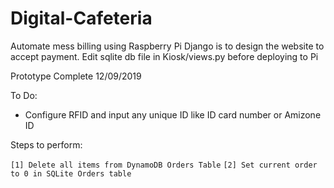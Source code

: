 # Digital-Cafeteria
Automate mess billing using Raspberry Pi
Django is to design the website to accept payment.
Edit sqlite db file in Kiosk/views.py before deploying to Pi

Prototype Complete 12/09/2019

To Do:
- Configure RFID and input any unique ID like ID card number or Amizone ID

Steps to perform:

``[1] Delete all items from DynamoDB Orders Table``
``[2] Set current order to 0 in SQLite Orders table``


````